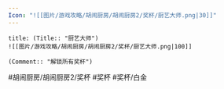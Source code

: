 ```yaml
---
Icon: "![[图片/游戏攻略/胡闹厨房/胡闹厨房2/奖杯/厨艺大师.png|30]]"
---
```

```ad-common-platinum-trophy
title: (Title:: "厨艺大师")
![[图片/游戏攻略/胡闹厨房/胡闹厨房2/奖杯/厨艺大师.png|100]]

(Comment:: "解锁所有奖杯")
```

#胡闹厨房/胡闹厨房2/奖杯 #奖杯 #奖杯/白金
